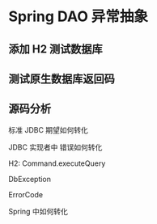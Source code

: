 # Spring DAO 异常抽象


## 添加 H2 测试数据库

## 测试原生数据库返回码



## 源码分析

标准 JDBC 期望如何转化

JDBC 实现者中 错误如何转化

H2: Command.executeQuery

DbException

ErrorCode

Spring 中如何转化